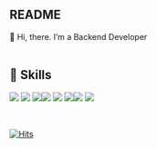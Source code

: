 ## README 

👋 Hi, there. I’m a Backend Developer </br> </br>

## 💪 Skills
<div style="display:flex; flex-direction:row;">
<img src="https://img.shields.io/badge/Java-E34F26?style=flat-square&logo=Java&logoColor=white"/></a> &nbsp
<img src="https://img.shields.io/badge/SpringBoot-6DB33F?style=flat-square&logo=SpringBoot&logoColor=white"/></a> &nbsp
<img src="https://img.shields.io/badge/amazonaws-232F3E?style=flat-square&logo=amazonaws&logoColor=white"/> </a> </br>
<img src="https://img.shields.io/badge/MySQL-4479A1?style=flat-square&logo=MySQL&logoColor=white"/></a> &nbsp 
<img src="https://img.shields.io/badge/MariaDB-1F305F?style=flat-square&logo=MariaDB&logoColor=white"/></a> &nbsp 
<img src="https://img.shields.io/badge/Redis-DC382D?style=flat-square&logo=Redis&logoColor=white"/></a> 
</br>
<img src="https://img.shields.io/badge/JavaScript-F7DF1E?style=flat-square&logo=JavaScript&logoColor=white"/></a> &nbsp
<img src="https://img.shields.io/badge/Vue.js-4FC08D?style=flat-square&logo=Vue.js&logoColor=white"/></a> &nbsp
</div>

</br> </br>
[![Hits](https://hits.seeyoufarm.com/api/count/incr/badge.svg?url=https%3A%2F%2Fgithub.com%2Fwoneee99&count_bg=%23B4D5FF&title_bg=%23555555&icon=&icon_color=%23E7E7E7&title=hits&edge_flat=false)](https://hits.seeyoufarm.com)
